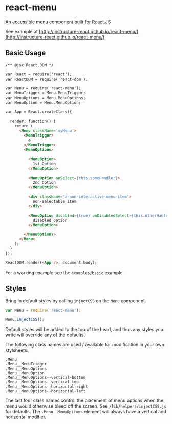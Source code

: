 # react-menu

An accessible menu component built for React.JS

See example at [http://instructure-react.github.io/react-menu/](http://instructure-react.github.io/react-menu/)

## Basic Usage

```html
/** @jsx React.DOM */

var React = require('react');
var ReactDOM = require('react-dom');

var Menu = require('react-menu');
var MenuTrigger = Menu.MenuTrigger;
var MenuOptions = Menu.MenuOptions;
var MenuOption = Menu.MenuOption;

var App = React.createClass({

  render: function() {
    return (
      <Menu className='myMenu'>
        <MenuTrigger>
          ⚙
        </MenuTrigger>
        <MenuOptions>

          <MenuOption>
            1st Option
          </MenuOption>

          <MenuOption onSelect={this.someHandler}>
            2nd Option
          </MenuOption>

          <div className='a-non-interactive-menu-item'>
            non-selectable item
          </div>

          <MenuOption disabled={true} onDisabledSelect={this.otherHanlder}>
            disabled option
          </MenuOption>

        </MenuOptions>
      </Menu>
    );
  }
});

ReactDOM.render(<App />, document.body);

```

For a working example see the `examples/basic` example

## Styles

Bring in default styles by calling `injectCSS` on the `Menu` component.

```javascript
var Menu = require('react-menu');

Menu.injectCSS();
```

Default styles will be added to the top of the head, and thus any styles you
write will override any of the defaults.

The following class names are used / available for modification in your own stylsheets:

```
.Menu
.Menu__MenuTrigger
.Menu__MenuOptions
.Menu__MenuOption
.Menu__MenuOptions--vertical-bottom
.Menu__MenuOptions--vertical-top
.Menu__MenuOptions--horizontal-right
.Menu__MenuOptions--horizontal-left
```

The last four class names control the placement of menu options when the menu
would otherwise bleed off the screen. See `/lib/helpers/injectCSS.js` for
defaults. The `.Menu__MenuOptions` element will always have a vertical and
horizontal modifier.

